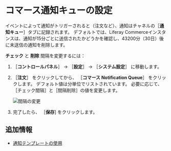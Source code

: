 # コマース通知キューの設定

イベントによって通知がトリガーされると（注文など）、通知はチャネルの［**通知キュー**］タブに記録されます。 デフォルトでは、Liferay Commerceインスタンスは、通知が15分ごとに送信されたかどうかを確認し、43200分（30日）後に未送信の通知を削除します。

**チェック** と **削除** 間隔を変更するには：

1. ［**コントロールパネル**］ → ［**設定**］ → ［**システム設定**］ に移動します。
1. ［**注文**］ をクリックしてから、 ［**コマース Notification Queue**］ をクリックします。 デフォルト値は分単位でリストされています。 必要に応じて、［チェック間隔］と［間隔削除］の値を変更します。

    ![間隔の変更](./configuring-the-commerce-notification-queue/images/01.png)

1. 完了したら、 ［**保存**] をクリックします。

## 追加情報

* [通知テンプレートの使用](./using-notification-templates.md)
